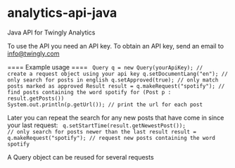 analytics-api-java
==================

Java API for Twingly Analytics

To use the API you need an API key. To obtain an API key, send an email to info@twingly.com 

==== Example usage ====
<code>
 Query q = new Query(yourApiKey);                // create a request object using your api key
 q.setDocumentLang("en");                        // only search for posts in english
 q.setApproved(true);                            // only match posts marked as approved
 Result result = q.makeRequest("spotify");       // find posts containing the word spotify
 for (Post p : result.getPosts())
     System.out.println(p.getUrl());             // print the url for each post
</code>

Later you can repeat the search for any new posts that have come in since your last request:
<code>
 q.setStartTime(result.getNewestPost());         // only search for posts newer than the last result
 result = q.makeRequest("spotify");              // request new posts containing the word spotify
</code>

A Query object can be reused for several requests
